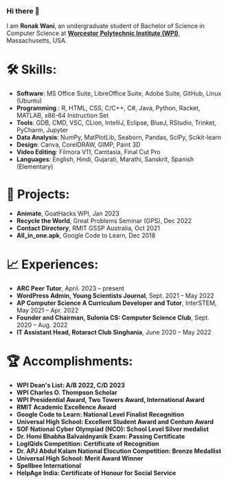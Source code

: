 ### Hi there 👋
I am **Ronak Wani**, an undergraduate student of Bachelor of Science in Computer Science at **[Worcestor Polytechnic Institute (WPI)](https://www.wpi.edu/)**, Massachusetts, USA. 
# 🛠️ Skills:
* **Software**: MS Office Suite, LibreOffice Suite, Adobe Suite, GitHub, Linux (Ubuntu)
* **Programming** : R, HTML, CSS, C/C++, C#, Java, Python, Racket, MATLAB, x86-64 Instruction Set
* **Tools**: GDB, CMD, VSC, CLion, IntelliJ, Eclipse, BlueJ, RStudio, Trinket, PyCharm, Jupyter
* **Data Analysis**: NumPy, MatPlotLib, Seaborn, Pandas, SciPy, Scikit-learn
* **Design**: Canva, CorelDRAW, GIMP, Paint 3D
* **Video Editing**: Filmora V11, Camtasia, Final Cut Pro
* **Languages**: English, Hindi, Gujarati, Marathi, Sanskrit, Spanish (Elementary)
  
# 🎯 Projects:
* **Animate**, GoatHacks WPI, Jan 2023
* **Recycle the World**, Great Problems Seminar (GPS), Dec 2022
* **Contact Directory**, RMIT GSSP Australia, Oct 2021
* **All_in_one.apk**, Google Code to Learn, Dec 2018
  
# 📈 Experiences:
* **ARC Peer Tutor**, April. 2023 – present
* **WordPress Admin, Young Scientists Journal**, Sept. 2021 – May 2022
* **AP Computer Science A Curriculum Developer and Tutor**, InterSTEM, May 2021 – Apr. 2022
* **Founder and Chairman, Sulonia CS: Computer Science Club**, Sept. 2020 – Aug. 2022
* **IT Assistant Head, Rotaract Club Singhania**, June 2020 – May 2022

# 🏆 Accomplishments:
* **WPI Dean's List: A/B 2022, C/D 2023**
* **WPI Charles O. Thompson Scholar**
* **WPI Presidential Award, Two Towers Award, International Award**
* **RMIT Academic Excellence Award**
* **Google Code to Learn: National Level Finalist Recognition**
* **Universal High School: Excellent Student Award and Centum Award**
* **SOF National Cyber Olympiad (NCO): School Level Silver medalist**
* **Dr. Homi Bhabha Balvaidnyanik Exam: Passing Certificate**
* **LogIQids Competition: Certificate of Recognition**
* **Dr. APJ Abdul Kalam National Elocution Competition: Bronze Medallist**
* **Universal High School: Merit Award Winner**
* **Spellbee International**
* **HelpAge India: Certificate of Honour for Social Service**
